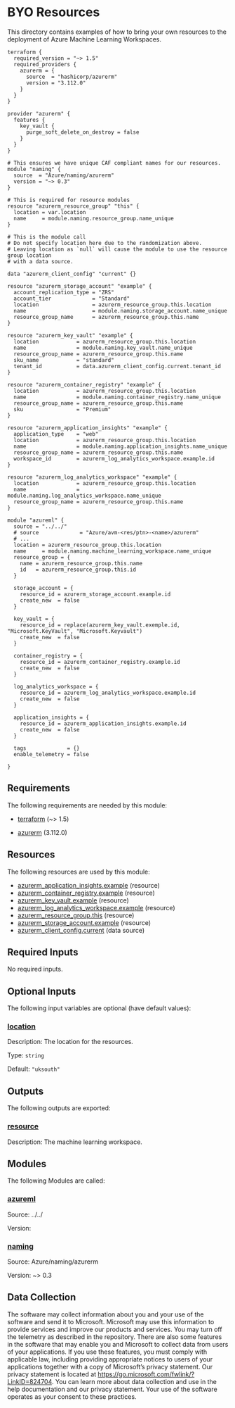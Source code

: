 <!-- BEGIN_TF_DOCS -->
# BYO Resources

This directory contains examples of how to bring your own resources to the deployment of Azure Machine Learning Workspaces.

```hcl
terraform {
  required_version = "~> 1.5"
  required_providers {
    azurerm = {
      source  = "hashicorp/azurerm"
      version = "3.112.0"
    }
  }
}

provider "azurerm" {
  features {
    key_vault {
      purge_soft_delete_on_destroy = false
    }
  }
}

# This ensures we have unique CAF compliant names for our resources.
module "naming" {
  source  = "Azure/naming/azurerm"
  version = "~> 0.3"
}

# This is required for resource modules
resource "azurerm_resource_group" "this" {
  location = var.location
  name     = module.naming.resource_group.name_unique
}

# This is the module call
# Do not specify location here due to the randomization above.
# Leaving location as `null` will cause the module to use the resource group location
# with a data source.

data "azurerm_client_config" "current" {}

resource "azurerm_storage_account" "example" {
  account_replication_type = "ZRS"
  account_tier             = "Standard"
  location                 = azurerm_resource_group.this.location
  name                     = module.naming.storage_account.name_unique
  resource_group_name      = azurerm_resource_group.this.name
}

resource "azurerm_key_vault" "example" {
  location            = azurerm_resource_group.this.location
  name                = module.naming.key_vault.name_unique
  resource_group_name = azurerm_resource_group.this.name
  sku_name            = "standard"
  tenant_id           = data.azurerm_client_config.current.tenant_id
}

resource "azurerm_container_registry" "example" {
  location            = azurerm_resource_group.this.location
  name                = module.naming.container_registry.name_unique
  resource_group_name = azurerm_resource_group.this.name
  sku                 = "Premium"
}

resource "azurerm_application_insights" "example" {
  application_type    = "web"
  location            = azurerm_resource_group.this.location
  name                = module.naming.application_insights.name_unique
  resource_group_name = azurerm_resource_group.this.name
  workspace_id        = azurerm_log_analytics_workspace.example.id
}

resource "azurerm_log_analytics_workspace" "example" {
  location            = azurerm_resource_group.this.location
  name                = module.naming.log_analytics_workspace.name_unique
  resource_group_name = azurerm_resource_group.this.name
}

module "azureml" {
  source = "../../"
  # source             = "Azure/avm-<res/ptn>-<name>/azurerm"
  # ...
  location = azurerm_resource_group.this.location
  name     = module.naming.machine_learning_workspace.name_unique
  resource_group = {
    name = azurerm_resource_group.this.name
    id   = azurerm_resource_group.this.id
  }

  storage_account = {
    resource_id = azurerm_storage_account.example.id
    create_new  = false
  }

  key_vault = {
    resource_id = replace(azurerm_key_vault.exemple.id, "Microsoft.KeyVault", "Microsoft.Keyvault")
    create_new  = false
  }

  container_registry = {
    resource_id = azurerm_container_registry.example.id
    create_new  = false
  }

  log_analytics_workspace = {
    resource_id = azurerm_log_analytics_workspace.example.id
    create_new  = false
  }

  application_insights = {
    resource_id = azurerm_application_insights.example.id
    create_new  = false
  }

  tags             = {}
  enable_telemetry = false

}
```

<!-- markdownlint-disable MD033 -->
## Requirements

The following requirements are needed by this module:

- <a name="requirement_terraform"></a> [terraform](#requirement\_terraform) (~> 1.5)

- <a name="requirement_azurerm"></a> [azurerm](#requirement\_azurerm) (3.112.0)

## Resources

The following resources are used by this module:

- [azurerm_application_insights.example](https://registry.terraform.io/providers/hashicorp/azurerm/3.112.0/docs/resources/application_insights) (resource)
- [azurerm_container_registry.example](https://registry.terraform.io/providers/hashicorp/azurerm/3.112.0/docs/resources/container_registry) (resource)
- [azurerm_key_vault.example](https://registry.terraform.io/providers/hashicorp/azurerm/3.112.0/docs/resources/key_vault) (resource)
- [azurerm_log_analytics_workspace.example](https://registry.terraform.io/providers/hashicorp/azurerm/3.112.0/docs/resources/log_analytics_workspace) (resource)
- [azurerm_resource_group.this](https://registry.terraform.io/providers/hashicorp/azurerm/3.112.0/docs/resources/resource_group) (resource)
- [azurerm_storage_account.example](https://registry.terraform.io/providers/hashicorp/azurerm/3.112.0/docs/resources/storage_account) (resource)
- [azurerm_client_config.current](https://registry.terraform.io/providers/hashicorp/azurerm/3.112.0/docs/data-sources/client_config) (data source)

<!-- markdownlint-disable MD013 -->
## Required Inputs

No required inputs.

## Optional Inputs

The following input variables are optional (have default values):

### <a name="input_location"></a> [location](#input\_location)

Description: The location for the resources.

Type: `string`

Default: `"uksouth"`

## Outputs

The following outputs are exported:

### <a name="output_resource"></a> [resource](#output\_resource)

Description: The machine learning workspace.

## Modules

The following Modules are called:

### <a name="module_azureml"></a> [azureml](#module\_azureml)

Source: ../../

Version:

### <a name="module_naming"></a> [naming](#module\_naming)

Source: Azure/naming/azurerm

Version: ~> 0.3

<!-- markdownlint-disable-next-line MD041 -->
## Data Collection

The software may collect information about you and your use of the software and send it to Microsoft. Microsoft may use this information to provide services and improve our products and services. You may turn off the telemetry as described in the repository. There are also some features in the software that may enable you and Microsoft to collect data from users of your applications. If you use these features, you must comply with applicable law, including providing appropriate notices to users of your applications together with a copy of Microsoft’s privacy statement. Our privacy statement is located at <https://go.microsoft.com/fwlink/?LinkID=824704>. You can learn more about data collection and use in the help documentation and our privacy statement. Your use of the software operates as your consent to these practices.
<!-- END_TF_DOCS -->